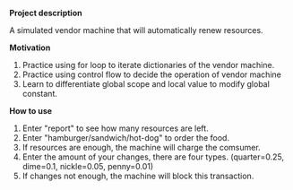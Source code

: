 **Project description**

A simulated vendor machine that will automatically renew resources.

**Motivation**

1. Practice using for loop to iterate dictionaries of the vendor machine.
2. Practice using control flow to decide the operation of vendor machine
3. Learn to differentiate global scope and local value to modify global constant.

**How to use**
1. Enter "report" to see how many resources are left.
2. Enter "hamburger/sandwich/hot-dog" to order the food.
3. If resources are enough, the machine will charge the comsumer.
4. Enter the amount of your changes, there are four types. (quarter=0.25, dime=0.1, nickle=0.05, penny=0.01)
5. If changes not enough, the machine will block this transaction.
